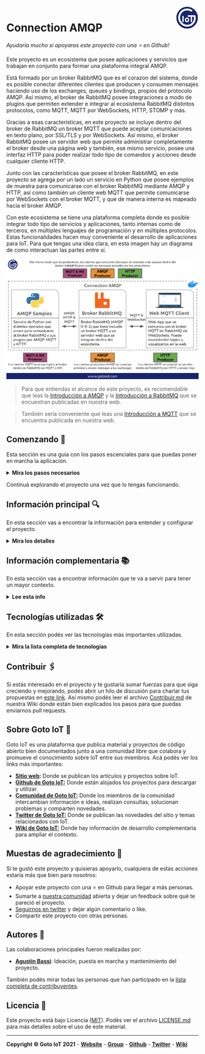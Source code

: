 <a href="https://www.gotoiot.com/">
    <img src="doc/gotoiot-logo.png" alt="logo" title="Goto IoT" align="right" width="60" height="60" />
</a>

Connection AMQP
===============

*Ayudaría mucho si apoyaras este proyecto con una ⭐ en Github!*

Este proyecto es un ecosistema que posee aplicaciones y servicios que trabajan en conjunto para formar una plataforma integral AMQP. 

Está formado por un broker RabbitMQ que es el corazon del sistema, donde es posible conectar diferentes clientes que producen y consumen mensajes haciendo uso de los exchanges, queues y bindings, propios del protocolo AMQP. Así mismo, el broker de RabbitMQ posee integraciones a modo de plugins que permiten extender e integrar al ecosistema RabbitMQ distintos protocolos, como MQTT, MQTT por WebSockets, HTTP, STOMP y más. 

Gracias a esas características, en este proyecto se incluye dentro del broker de RabbitMQ un broker MQTT que puede aceptar comunicaciones en texto plano, por SSL/TLS y por WebSockets. Así mismo, el broker RabbitMQ posee un servidor web que permite administrar completamente el broker desde una página web y también, ese mismo servicio, posee una interfaz HTTP para poder realizar todo tipo de comandos y acciones desde cualquier cliente HTTP.

Junto con las características que posee el broker RabbitMQ, en este proyecto se agrega por un lado un servicio en Python que posee ejemplos de muestra para comunicarse con el broker RabbitMQ mediante AMQP y HTTP, así como también un cliente web MQTT que permite comunicarse por WebSockets con el broker MQTT, y que de manera interna es mapeado hacia el broker AMQP. 

Con este ecosistema se tiene una plataforma completa donde es posible integrar todo tipo de servicios y aplicaciones, tanto internas como de terceros, en múltiples lenguajes de programación y en múltiples protocolos. Estas funcionalidades hacen muy conveniente el desarrollo de aplicaciones para IoT. Para que tengas una idea clara, en esta imagen hay un diagrama de como interactuan las partes entre sí.

![architecture](doc/architecture.png)

> Para que entiendas el alcance de este proyecto, es recomendable que leas la [Introducción a AMQP](https://www.gotoiot.com/pages/articles/amqp_intro/index.html) y la [Introducción a RabbitMQ](https://www.gotoiot.com/pages/articles/rabbitmq_intro/index.html) que se encuentran publicadas en nuestra web.

> También sería conveniente que leas una [Introducción a MQTT](https://www.gotoiot.com/pages/articles/mqtt_intro/index.html) que se encuentra publicada en nuestra web.

## Comenzando 🚀

Esta sección es una guía con los pasos escenciales para que puedas poner en marcha la aplicación.

<details><summary><b>Mira los pasos necesarios</b></summary>

### Instalar las dependencias

Para correr este proyecto es necesario que instales `Docker` y `Docker Compose`. 

En [este artículo](https://www.gotoiot.com/pages/articles/docker_installation_linux/) publicado en nuestra web están los detalles para instalar Docker y Docker Compose en una máquina Linux. Si querés instalar ambas herramientas en una Raspberry Pi podés seguir [este artículo](https://www.gotoiot.com/pages/articles/rpi_docker_installation) de nuestra web que te muestra todos los pasos necesarios.

En caso que quieras instalar las herramientas en otra plataforma o tengas algún incoveniente, podes leer la documentación oficial de [Docker](https://docs.docker.com/get-docker/) y también la de [Docker Compose](https://docs.docker.com/compose/install/).

Continua con la descarga del código cuando tengas las dependencias instaladas y funcionando.

### Descargar el código

Para descargar el codigo, lo más conveniente es realizar un `fork` de este proyecto a tu cuenta personal haciendo click en [este link](https://github.com/gotoiot/connection-amqp/fork). Una vez que ya tengas el fork a tu cuenta, descargalo desde la terminal con este comando (acordate de poner tu usuario en el link):

```
git clone https://github.com/USER/connection-amqp.git
```

Cuando tengas el código principal, descargá/actualizá los submódulos del proyecto con este comando y continua con la ejecución de la aplicación una vez que descarguen:

```
git submodule update --init --recursive --remote
```

> En caso que no tengas una cuenta en Github podes clonar directamente este repo y descargar los submódulos.

### Ejecutar la aplicación

Lo primero que tenés que hacer para correr la aplicación es compilar los servicios necesarios. Abrí una terminal en la raíz del proyecto y ejecutá este comando para compilar (esta acción puede demorar unos minutos dependiendo tu conexión a internet):

```
docker-compose build amqp-samples
```

Una vez compilado tenés que correr el comando `docker-compose up -d`, que va a descargar la imágen de Docker para el broker RabbitMQ y el cliente web MQTT y luego poner en funcionamiento los servicios en segundo plano. Una vez que se realice el comando espera unos momentos para que el broker realice la configuración inicial. Luego, desde un navegador web ingresa a esta URL [http://localhost:15672/](http://localhost:15672/) para visualizar el panel de administración de RabbitMQ y luego ingresa a [http://localhost:5001/](http://localhost:5001/) para visualizar el cliente Web MQTT (cambia la IP de la URL si la estás corriendo de manera remota). 

Si pudiste acceder al panel de administración y al cliente web significa que la aplicación se encuentra corriendo bien. 

</details>

Continuá explorando el proyecto una vez que lo tengas funcionando.

## Información principal 🔍

En esta sección vas a encontrar la información para entender y configurar el proyecto.

<details><summary><b>Mira los detalles</b></summary>

### Configuración del broker RabbitMQ

RabbitMQ es un broker que implementa la especificación `AMQP 0-9-1`, y además de soportar el comportamiento estándar, posee extensiones a modo plugins donde se pueden interconectar diferentes protocolos como MQTT, MQTT sobre WebSockets, STOMP, HTTP, y más. Además cuenta con un administrador web que lo hace muy conveniente para configurarlo.

Este servicio, además de soportar el protocolo `AMQP 0-9-1` hace uso del plugin `MQTT` y `Web MQTT`, que va a correr un broker MQTT asociado al broker RabbitMQ y te va a permitir conectarte mediante clientes MQTT como microcontroladores, asi como también con clientes web, desde el navegador. Realizando esta integración se tiene un puente entre clientes MQTT con un protocolo altamente escalable, donde podrá intercambiar información con otros servicios y dispositivos.

Así mismo, el servicio RabbitMQ se implementa el plugin `rabbitmq_management`, que es un servidor web que te permite acceder desde una página web a la administración de todo el broker. También, al ser un servidor web, tiene una interfaz HTTP que te permite acceder al broker de RabbitMQ mediante cualquier cliente HTTP. De esta manera, podés integrar distintas aplicaciones HTTP con todo el ecosistema, publicar y consumir mensajes.

Para que tengas una idea más clara sobre la configuración de este servicio, en esta imagen podés ver cómo está armada la arquitectura, y cómo se integra tanto el broker MQTT - y sus respectivos clientes - como el servidor web del administrador - también con sus clientes HTTP - dentro del ecosistema RabbitMQ.

![rabbitmq_layout](doc/rabbitmq_layout_2.png)

Si querés saber más detalles podes ir al [README del proyecto](https://github.com/gotoiot/service-amqp-broker). 

### Conectar clientes basados en AMQP Samples

El repositorio amqp-samples integrado en este proyecto tiene diferentes códigos de prueba en lenguaje Python para comunicarse con el broker RabbitMQ haciendo uso extensivo de todas las funcionalidades que posee el broker.

Permite producir y consumir mensajes utilizando distintos tipos de exchange - usando el default_exchange, direct_exchanges, fanout_exchanges y topic_exchanges - mediante la biblioteca Pika de Python, como así también crear entidades exchanges, queues y binding, producir y consumir mensajes mediante la interfaz HTTP que provee el plugin `rabbitmq_management`.

Para probar las comunicaciones con diferentes clientes, lo más conveniente es que ejecutes el servicio `amqp-samples` con el comando `docker-compose run amqp-samples` que te va a mostrar en la terminal los códigos de ejemplo soportados y también los comandos que necesitas correr para ejecutar cada uno de ellos.

Si querés saber más detalles podes ir al [README del proyecto](https://github.com/gotoiot/service-amqp-samples). 

### Cofiguración del Web MQTT Client

En el cliente web hay varios campos que tienen valores precargados para que no tengas que escribirlos cada vez.

Modifica los campos que necesites para el broker MQTT dentro de RabbitMQ, ingresa el usuario y la contraseña requeridos (por defecto `gotoiot:gotoiot`) y comenzá presionando `CONNECT`. Después `SUBSCRIBE` para suscribirte a todos los topics (`#`) y una vez que te suscribas presioná `PUBLISH` para producir un `echo` del mensaje enviado. Fijate que en la sección de logs aparecen las acciones que vas realizando.

Para hacer una prueba más completa, podés abrir una nueva instancia del cliente web en otra pestaña del navegador y probar la comunicación publicando topics desde un cliente y recibiendo los mensajes por el otro. 

En la siguiente imagen podés ver una configuración de la herramienta donde se suscribe a un topic y luego se envía, mostrando la información en pantalla.

![mqtt-websocket-demo](doc/mqtt-websocket-demo.png)

Si querés saber más detalles podes ir al [README del proyecto](https://github.com/gotoiot/web-mqtt-client). 

### Conectar clientes embebidos MQTT basados en "Embed IoT Core"

Dentro de nuestros proyectos tenemos a [Embed IoT Core](https://github.com/gotoiot/embed-iot-core), que es una plataforma exclusivamente dedicada al desarrollo de aplicaciones embebidas orientadas a IoT. En este proyecto hay aplicaciones de ejemplo para distintos protocolos de comunicación; está optimizado para funcionar en una placa `ESP32` o similar y utiliza la herramienta `PlatformIO` para el manejo de bibliotecas, compilación y descarga del código a la placa y muchas cosas más. 

Si contás con una placa y querés poner en marcha una aplicación embebida para conectarte, te recomendamos que le des una mirada al [README del proyecto](https://github.com/gotoiot/embed-iot-core), que tiene toda la información para que entiendas de qué se trata, cómo descargar el código e instalar las dependencias, y cómo poner en marcha un ejemplo de prueba.

Cuando tengas andando el ejemplo de prueba, podés elegir algunas de las aplicaciones MQTT dentro de la [lista de aplicaciones](https://github.com/gotoiot/embed-iot-core#lista-de-aplicaciones) para conectarte con el broker MQTT.

La info necesaria para configurar y correr las diferentes aplicaciones la vas a encontrar directamente en el README del proyecto, así podés acceder siempre a la información actualizada. 

</details>

## Información complementaria 📚

En esta sección vas a encontrar información que te va a servir para tener un mayor contexto.

<details><summary><b>Lee esta info</b></summary>

### AMQP

AMQP es un protocolo de colas que define el comportamiento de un servidor basado en exchanges y queues, que permite vincular a diferentes aplicaciones en múltiples lenguajes de programación, tanto internas como de terceros, mediante un `Mensaje AMQP` que representa la unidad de información a intercambiar.

### RabbitMQ

RabbitMQ es un broker que implementa la especificación `AMQP 0-9-1`, y además de soportar el comportamiento estándar, posee extensiones a modo plugins donde se pueden interconectar diferentes protocolos como MQTT, MQTT sobre WebSockets, STOMP, HTTP, y más. Además cuenta con un administrador web que lo hace muy conveniente para configurarlo.

### El broker

El broker MQTT es un plugin dentro del ecosistema RabbitMQ que permite conectar distintos clientes MQTT en texto plano, con autenticación y mediante WebSockets. En su configuración por defecto, soporta la conexión por Websockets en el puerto 9001, MQTT en el 1883 y el 8883 para comunicación con autenticación. Se ejecuta dentro del ecosistema RabbitMQ sobre un contenedor de Docker para poder correrlo de igual manera en distintas plataformas. Se encuentra en el directorio **service-amqp-broker** y los detalles sobre cómo funciona los podes ver el [README del proyecto](https://github.com/gotoiot/service-amqp-broker).

### El cliente web MQTT

El cliente web es una **single-page-application** que se comunica con el broker através de WebSockets. Desde acá se pueden publicar y suscribirse a topics, y visualizar los mensajes en tiempo real. El cliente web es accedido a través de un servidor que también se ejecuta sobre un contenedor de Docker. Se encuentra en el directorio **web-mqtt-client** y los detalles sobre cómo funciona los podes ver en el [README del proyecto](https://github.com/gotoiot/web-mqtt-client).

### Ejecución de servicios

Los servicios de la aplicación se ejecutan sobre contenedores de Docker, así se pueden desplegar de igual manera en diferentes plataformas. Los detalles sobre cómo funcionan los servicios los podés ver directamente en el archivo **docker-compose.yml** y complementar la información con el README de cada parte de la app.

</details>

## Tecnologías utilizadas 🛠️

En esta sección podés ver las tecnologías más importantes utilizadas.

<details><summary><b>Mira la lista completa de tecnologías</b></summary><br>

* [Docker](https://www.docker.com/) - Ecosistema que permite la ejecución de contenedores de software.
* [Docker Compose](https://docs.docker.com/compose/) - Herramienta que permite administrar múltiples contenedores de Docker.
* [Material Design](https://material.io/design) - Bibliotecas de estilo responsive para aplicaciones web.
* [Python](https://www.python.org/) - Lenguaje en el que están realizados los servicios.
* [RabbitMQ](https://rabbitmq.com/) - Broker AMQP libre y abierto ampliamente utilizado.

</details>

## Contribuir 🖇️

Si estás interesado en el proyecto y te gustaría sumar fuerzas para que siga creciendo y mejorando, podés abrir un hilo de discusión para charlar tus propuestas en [este link](https://github.com/gotoiot/connection-amqp/issues/new). Así mismo podés leer el archivo [Contribuir.md](https://github.com/gotoiot/gotoiot-doc/wiki/Contribuir) de nuestra Wiki donde están bien explicados los pasos para que puedas enviarnos pull requests.

## Sobre Goto IoT 📖

Goto IoT es una plataforma que publica material y proyectos de código abierto bien documentados junto a una comunidad libre que colabora y promueve el conocimiento sobre IoT entre sus miembros. Acá podés ver los links más importantes:

* **[Sitio web](https://www.gotoiot.com/):** Donde se publican los artículos y proyectos sobre IoT. 
* **[Github de Goto IoT:](https://github.com/gotoiot)** Donde están alojados los proyectos para descargar y utilizar. 
* **[Comunidad de Goto IoT:](https://groups.google.com/g/gotoiot)** Donde los miembros de la comunidad intercambian información e ideas, realizan consultas, solucionan problemas y comparten novedades.
* **[Twitter de Goto IoT:](https://twitter.com/gotoiot)** Donde se publican las novedades del sitio y temas relacionados con IoT.
* **[Wiki de Goto IoT:](https://github.com/gotoiot/doc/wiki)** Donde hay información de desarrollo complementaria para ampliar el contexto.

## Muestas de agradecimiento 🎁

Si te gustó este proyecto y quisieras apoyarlo, cualquiera de estas acciones estaría más que bien para nosotros:

* Apoyar este proyecto con una ⭐ en Github para llegar a más personas.
* Sumarte a [nuestra comunidad](https://groups.google.com/g/gotoiot) abierta y dejar un feedback sobre qué te pareció el proyecto.
* [Seguirnos en twitter](https://github.com/gotoiot/doc/wiki) y dejar algún comentario o like.
* Compartir este proyecto con otras personas.

## Autores 👥

Las colaboraciones principales fueron realizadas por:

* **[Agustin Bassi](https://github.com/agustinBassi)**: Ideación, puesta en marcha y mantenimiento del proyecto.

También podés mirar todas las personas que han participado en la [lista completa de contribuyentes](https://github.com/connection-amqp/contributors).

## Licencia 📄

Este proyecto está bajo Licencia ([MIT](https://choosealicense.com/licenses/mit/)). Podés ver el archivo [LICENSE.md](LICENSE.md) para más detalles sobre el uso de este material.

---

**Copyright © Goto IoT 2021** - [**Website**](https://www.gotoiot.com) - [**Group**](https://groups.google.com/g/gotoiot) - [**Github**](https://www.github.com/gotoiot) - [**Twitter**](https://www.twitter.com/gotoiot) - [**Wiki**](https://github.com/gotoiot/doc/wiki)
